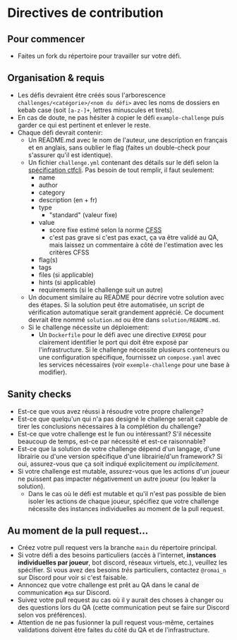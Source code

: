 # Directives de contribution

## Pour commencer
- Faites un fork du répertoire pour travailler sur votre défi.

## Organisation & requis
- Les défis devraient être créés sous l'arborescence `challenges/<catégorie>/<nom du défi>` avec les noms de dossiers en kebab case (soit `[a-z-]+`, lettres minuscules et tirets).
- En cas de doute, ne pas hésiter à copier le défi `example-challenge` puis garder ce qui est pertinent et enlever le reste.
- Chaque défi devrait contenir:
    - Un README.md avec le nom de l'auteur, une description en français et en anglais, sans oublier le flag (faites un double-check pour s'assurer qu'il est identique).
    - Un fichier `challenge.yml` contenant des détails sur le défi selon la [spécification ctfcli](https://github.com/CTFd/ctfcli/blob/master/ctfcli/spec/challenge-example.yml). Pas besoin de tout remplir, il faut seulement:
        - name
        - author
        - category
        - description (en + fr)
        - type
            - "standard" (valeur fixe)
        - value
            - score fixe estimé selon la norme [CFSS](https://github.com/res260/cfss)
            - c'est pas grave si c'est pas exact, ça va être validé au QA, mais laissez un commentaire à côté de l'estimation avec les critères CFSS
        - flag(s)
        - tags
        - files (si applicable)
        - hints (si applicable)
        - requirements (si le challenge suit un autre)
    - Un document similaire au README pour décrire votre solution avec des étapes. Si la solution peut être automatisée, un script de vérification automatique serait grandement apprécié. Ce document devrait être nommé `solution.md` ou être dans `solution/README.md`.
    - Si le challenge nécessite un déploiement:
        - Un `Dockerfile` pour le défi avec une directive `EXPOSE` pour clairement identifier le port qui doit être exposé par l'infrastructure. Si le challenge nécessite plusieurs conteneurs ou une configuration spécifique, fournissez un `compose.yaml` avec les services nécessaires (voir `exemple-challenge` pour une base à modifier).

## Sanity checks
- Est-ce que vous avez réussi à résoudre votre propre challenge?
- Est-ce que quelqu'un qui n'a pas designé le challenge serait capable de tirer les conclusions nécessaires à la complétion du challenge?
- Est-ce que votre challenge est le fun ou intéressant? S'il nécessite beaucoup de temps, est-ce par nécessité et est-ce raisonnable?
- Est-ce que la solution de votre challenge dépend d'un langage, d'une librairie ou d'une version spécifique d'une librairie/d'un framework? Si oui, assurez-vous que ça soit indiqué explicitement _ou implicitement_.
- Si votre challenge est mutable, assurez-vous que les actions d'un joueur ne puissent pas impacter négativement un autre joueur (ou leaker la solution).
    - Dans le cas où le défi est mutable et qu'il n'est pas possible de bien isoler les actions de chaque joueur, spécifiez que votre challenge nécessite des instances individuelles au moment de la pull request.

## Au moment de la pull request...
- Créez votre pull request vers la branche `main` du répertoire principal.
- Si votre défi a des besoins particuliers (accès à l'internet, **instances individuelles par joueur**, bot discord, réseaux virtuels, etc.), veuillez les spécifier. Si vous avez des besoins _très_ particuliers, contactez `@romai_n` sur Discord pour voir si c'est faisable.
- Annoncez que votre challenge est prêt au QA dans le canal de communication `#qa` sur Discord.
- Suivez votre pull request au cas où il y aurait des choses à changer ou des questions lors du QA (cette communication peut se faire sur Discord selon vos préférences).
- Attention de ne pas fusionner la pull request vous-même, certaines validations doivent être faites du côté du QA et de l'infrastructure.

